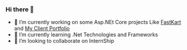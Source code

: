 ### Hi there 👋

- 🔭 I’m currently working on some Asp.NEt Core projects Like <a href="https://github.com/bouzidkobchi/FastKart-Project">FastKart</a> and <a href="https://github.com/bouzidkobchi/Abdellah-Portfolio-Api">My Client Portfolio</a>
- 🌱 I’m currently learning .Net Technologies and Frameworks
- 👯 I’m looking to collaborate on InternShip
<!--
- 🤔 I’m looking for help with ...
- 💬 Ask me about ...
- 📫 How to reach me: ...
- 😄 Pronouns: ...
- ⚡ Fun fact: ...
-->
